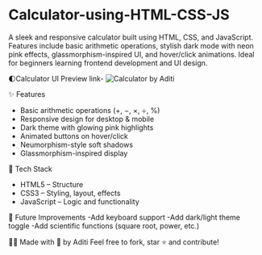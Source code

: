 # Calculator-using-HTML-CSS-JS

A sleek and responsive calculator built using HTML, CSS, and JavaScript. Features include basic arithmetic operations, stylish dark mode with neon pink effects, glassmorphism-inspired UI, and hover/click animations. Ideal for beginners learning frontend development and UI design.

🌓Calculator UI Preview
link- ![Calculator by Aditi](https://github.com/user-attachments/assets/38c2f2dc-e89c-493e-b7af-1340e4a63385)


✨ Features
- Basic arithmetic operations (+, −, ×, ÷, %)
- Responsive design for desktop & mobile
- Dark theme with glowing pink highlights
- Animated buttons on hover/click
- Neumorphism-style soft shadows
- Glassmorphism-inspired display

🔧 Tech Stack
- HTML5 – Structure
- CSS3 – Styling, layout, effects
- JavaScript – Logic and functionality

📌 Future Improvements
-Add keyboard support
-Add dark/light theme toggle
-Add scientific functions (square root, power, etc.)


🙋‍♀️ Made with 💖 by Aditi 
Feel free to fork, star ⭐ and contribute!
